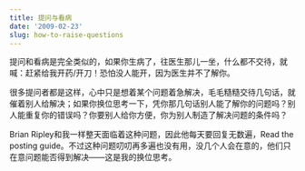 ```yaml
---
title: 提问与看病
date: '2009-02-23'
slug: how-to-raise-questions
---
```


提问和看病是完全类似的，如果你生病了，往医生那儿一坐，什么都不交待，就喊：赶紧给我开药/开刀！恐怕没人能开，因为医生并不了解你。

很多提问者都是这样，心中只是想着某个问题着急解决，毛毛糙糙交待几句话，就催着别人给解决；如果你换位思考一下，凭你那几句话别人能了解你的问题吗？别人能重复你的错误吗？你要别人给你方便，你为别人制造了解决问题的条件吗？

Brian Ripley和我一样整天面临着这种问题，因此他每天要回复无数遍，Read the posting guide。不过这种问题叨叨再多遍也没有用，没几个人会在意的，他们只在意问题能否得到解决——这是我的换位思考。

